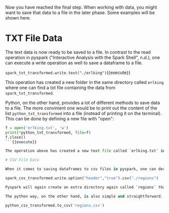 Now you have reached the final step. When working with data, you might want to save that data to a file in the later phase. Some examples will be shown here.

# TXT File Data

The text data is now ready to be saved to a file. In contrast to the read operation in pyspark ("Interactive Analysis with the Spark Shell", n.d.), one can execute a write operation as well to save a dataframe to a file.

`spark_txt_transformed.write.text("./erlking")`{{execute}}

This operation has created a new folder in the same directory called `erlking` where one can find a txt file containing the data from `spark_txt_transformed`.

Python, on the other hand, provides a lot of different methods to save data to a file. The more convinient one would be to print out the content of the list `python_txt_transformed` into a file (instead of printing it on the terminal). This can be done by defining a new file with "open":

```python
f = open('erlking.txt', 'w')
print(*python_txt_transformed, file=f)
f.close()
```{{execute}}

The operation above has created a new text file called `erlking.txt` in the same directory.

# CSV File Data

When it comes to saving dataframes to csv files in pyspark, one can declare additional options to the operation such as defining the existence of a header. Other than that, it is a pretty similar approach like above.

spark_csv_transformed.write.option("header","true").csv("./regions")

Pyspark will again create an extra directory again called `regions` that holds a txt file with the data.

The python way, on the other hand, is also simple and straightforward. Pandas provides a function called `to_csv()` to save dataframes to csv files ("Pandas Cheat Sheet", 2020).

python_csv_transformed.to_csv('regions.csv')